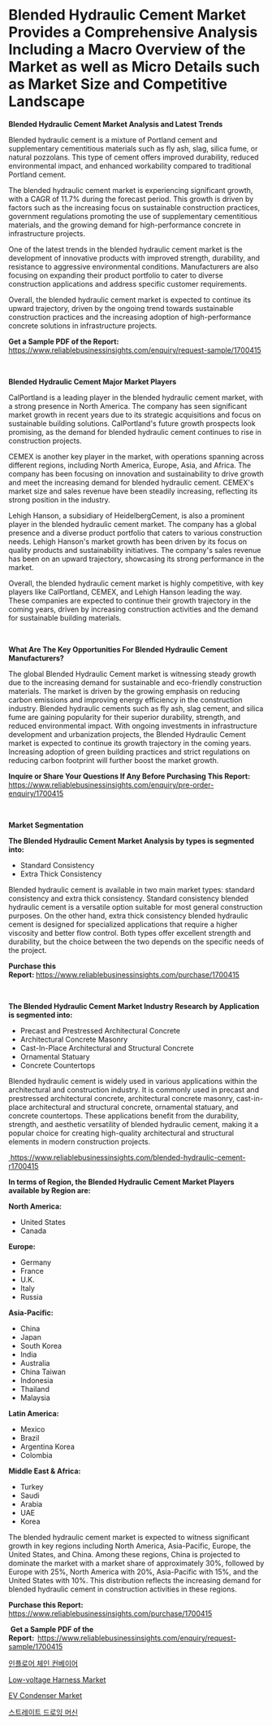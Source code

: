<p><h1>Blended Hydraulic Cement Market Provides a Comprehensive Analysis Including a Macro Overview of the Market as well as Micro Details such as Market Size and Competitive Landscape</h1></p><p><strong>Blended Hydraulic Cement Market Analysis and Latest Trends</strong></p>
<p><p>Blended hydraulic cement is a mixture of Portland cement and supplementary cementitious materials such as fly ash, slag, silica fume, or natural pozzolans. This type of cement offers improved durability, reduced environmental impact, and enhanced workability compared to traditional Portland cement.</p><p>The blended hydraulic cement market is experiencing significant growth, with a CAGR of 11.7% during the forecast period. This growth is driven by factors such as the increasing focus on sustainable construction practices, government regulations promoting the use of supplementary cementitious materials, and the growing demand for high-performance concrete in infrastructure projects.</p><p>One of the latest trends in the blended hydraulic cement market is the development of innovative products with improved strength, durability, and resistance to aggressive environmental conditions. Manufacturers are also focusing on expanding their product portfolio to cater to diverse construction applications and address specific customer requirements.</p><p>Overall, the blended hydraulic cement market is expected to continue its upward trajectory, driven by the ongoing trend towards sustainable construction practices and the increasing adoption of high-performance concrete solutions in infrastructure projects.</p></p>
<p><strong>Get a Sample PDF of the Report:&nbsp;</strong> <a href="https://www.reliablebusinessinsights.com/enquiry/request-sample/1700415">https://www.reliablebusinessinsights.com/enquiry/request-sample/1700415</a></p>
<p>&nbsp;</p>
<p><strong>Blended Hydraulic Cement Major Market Players</strong></p>
<p><p>CalPortland is a leading player in the blended hydraulic cement market, with a strong presence in North America. The company has seen significant market growth in recent years due to its strategic acquisitions and focus on sustainable building solutions. CalPortland's future growth prospects look promising, as the demand for blended hydraulic cement continues to rise in construction projects.</p><p>CEMEX is another key player in the market, with operations spanning across different regions, including North America, Europe, Asia, and Africa. The company has been focusing on innovation and sustainability to drive growth and meet the increasing demand for blended hydraulic cement. CEMEX's market size and sales revenue have been steadily increasing, reflecting its strong position in the industry.</p><p>Lehigh Hanson, a subsidiary of HeidelbergCement, is also a prominent player in the blended hydraulic cement market. The company has a global presence and a diverse product portfolio that caters to various construction needs. Lehigh Hanson's market growth has been driven by its focus on quality products and sustainability initiatives. The company's sales revenue has been on an upward trajectory, showcasing its strong performance in the market.</p><p>Overall, the blended hydraulic cement market is highly competitive, with key players like CalPortland, CEMEX, and Lehigh Hanson leading the way. These companies are expected to continue their growth trajectory in the coming years, driven by increasing construction activities and the demand for sustainable building materials.</p></p>
<p>&nbsp;</p>
<p><strong>What Are The Key Opportunities For Blended Hydraulic Cement Manufacturers?</strong></p>
<p><p>The global Blended Hydraulic Cement market is witnessing steady growth due to the increasing demand for sustainable and eco-friendly construction materials. The market is driven by the growing emphasis on reducing carbon emissions and improving energy efficiency in the construction industry. Blended hydraulic cements such as fly ash, slag cement, and silica fume are gaining popularity for their superior durability, strength, and reduced environmental impact. With ongoing investments in infrastructure development and urbanization projects, the Blended Hydraulic Cement market is expected to continue its growth trajectory in the coming years. Increasing adoption of green building practices and strict regulations on reducing carbon footprint will further boost the market growth.</p></p>
<p><strong>Inquire or Share Your Questions If Any Before Purchasing This Report:</strong> <a href="https://www.reliablebusinessinsights.com/enquiry/pre-order-enquiry/1700415">https://www.reliablebusinessinsights.com/enquiry/pre-order-enquiry/1700415</a></p>
<p>&nbsp;</p>
<p><strong>Market Segmentation</strong></p>
<p><strong>The Blended Hydraulic Cement Market Analysis by types is segmented into:</strong></p>
<p><ul><li>Standard Consistency</li><li>Extra Thick Consistency</li></ul></p>
<p><p>Blended hydraulic cement is available in two main market types: standard consistency and extra thick consistency. Standard consistency blended hydraulic cement is a versatile option suitable for most general construction purposes. On the other hand, extra thick consistency blended hydraulic cement is designed for specialized applications that require a higher viscosity and better flow control. Both types offer excellent strength and durability, but the choice between the two depends on the specific needs of the project.</p></p>
<p><strong>Purchase this Report:&nbsp;</strong><a href="https://www.reliablebusinessinsights.com/purchase/1700415">https://www.reliablebusinessinsights.com/purchase/1700415</a></p>
<p>&nbsp;</p>
<p><strong>The Blended Hydraulic Cement Market Industry Research by Application is segmented into:</strong></p>
<p><ul><li>Precast and Prestressed Architectural Concrete</li><li>Architectural Concrete Masonry</li><li>Cast-In-Place Architectural and Structural Concrete</li><li>Ornamental Statuary</li><li>Concrete Countertops</li></ul></p>
<p><p>Blended hydraulic cement is widely used in various applications within the architectural and construction industry. It is commonly used in precast and prestressed architectural concrete, architectural concrete masonry, cast-in-place architectural and structural concrete, ornamental statuary, and concrete countertops. These applications benefit from the durability, strength, and aesthetic versatility of blended hydraulic cement, making it a popular choice for creating high-quality architectural and structural elements in modern construction projects.</p></p>
<p><a href="https://www.reliablebusinessinsights.com/blended-hydraulic-cement-r1700415">&nbsp;https://www.reliablebusinessinsights.com/blended-hydraulic-cement-r1700415</a></p>
<p><strong>In terms of Region, the Blended Hydraulic Cement Market Players available by Region are:</strong></p>
<p>
    <p> <strong> North America: </strong>
        <ul>
            <li>United States</li>
            <li>Canada</li>
        </ul>
        </p> 
    <p> <strong> Europe: </strong>
        <ul>
            <li>Germany</li>
            <li>France</li>
            <li>U.K.</li>
            <li>Italy</li>
            <li>Russia</li>
        </ul>
        </p> 
    <p> <strong> Asia-Pacific: </strong>
        <ul>
            <li>China</li>
            <li>Japan</li>
            <li>South Korea</li>
            <li>India</li>
            <li>Australia</li>
            <li>China Taiwan</li>
            <li>Indonesia</li>
            <li>Thailand</li>
            <li>Malaysia</li>
        </ul>
        </p> 
    <p> <strong> Latin America: </strong>
        <ul>
            <li>Mexico</li>
            <li>Brazil</li>
            <li>Argentina Korea</li>
            <li>Colombia</li>
        </ul>
        </p> 
    <p> <strong> Middle East & Africa: </strong>
        <ul>
            <li>Turkey</li>
            <li>Saudi</li>
            <li>Arabia</li>
            <li>UAE</li>
            <li>Korea</li>
        </ul>
    </p>
    </p>
<p><p>The blended hydraulic cement market is expected to witness significant growth in key regions including North America, Asia-Pacific, Europe, the United States, and China. Among these regions, China is projected to dominate the market with a market share of approximately 30%, followed by Europe with 25%, North America with 20%, Asia-Pacific with 15%, and the United States with 10%. This distribution reflects the increasing demand for blended hydraulic cement in construction activities in these regions.</p></p>
<p><strong>Purchase this Report: </strong><a href="https://www.reliablebusinessinsights.com/purchase/1700415">https://www.reliablebusinessinsights.com/purchase/1700415</a></p>
<p>&nbsp;<strong>Get a Sample PDF of the Report:&nbsp;&nbsp;</strong><a href="https://www.reliablebusinessinsights.com/enquiry/request-sample/1700415">https://www.reliablebusinessinsights.com/enquiry/request-sample/1700415</a></p>
<p><strong></strong></p>
<p><p><a href="https://github.com/PercyHagernes9778/Market-Research-Report-List-2/blob/main/8439093118244.md">인플로어 체인 컨베이어</a></p><p><a href="https://github.com/anwarsahrul281/Market-Research-Report-List-1/blob/main/low-voltage-harness-market.md">Low-voltage Harness Market</a></p><p><a href="https://github.com/qdaxyrhp12/Market-Research-Report-List-1/blob/main/ev-condenser-market.md">EV Condenser Market</a></p><p><a href="https://github.com/victorsharp87978/Market-Research-Report-List-1/blob/main/1887214118245.md">스트레이트 드로잉 머신</a></p></p>